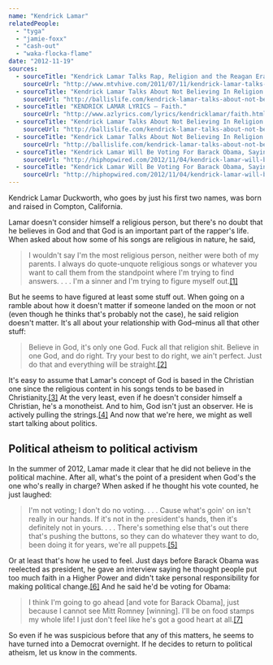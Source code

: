 ```yaml
---
name: "Kendrick Lamar"
relatedPeople:
  - "tyga"
  - "jamie-foxx"
  - "cash-out"
  - "waka-flocka-flame"
date: "2012-11-19"
sources:
  - sourceTitle: "Kendrick Lamar Talks Rap, Religion and the Reagan Era."
    sourceUrl: "http://www.mtvhive.com/2011/07/11/kendrick-lamar-talks-rap-religion-and-the-reagan-era/"
  - sourceTitle: "Kendrick Lamar Talks About Not Believing In Religion And A \"Higher Power\"?"
    sourceUrl: "http://ballislife.com/kendrick-lamar-talks-about-not-believing-in-religion-and-a-higher-power/"
  - sourceTitle: "KENDRICK LAMAR LYRICS – Faith."
    sourceUrl: "http://www.azlyrics.com/lyrics/kendricklamar/faith.html"
  - sourceTitle: "Kendrick Lamar Talks About Not Believing In Religion And A \"Higher Power\"?"
    sourceUrl: "http://ballislife.com/kendrick-lamar-talks-about-not-believing-in-religion-and-a-higher-power/"
  - sourceTitle: "Kendrick Lamar Talks About Not Believing In Religion And A \"Higher Power\"?"
    sourceUrl: "http://ballislife.com/kendrick-lamar-talks-about-not-believing-in-religion-and-a-higher-power/"
  - sourceTitle: "Kendrick Lamar Will Be Voting For Barack Obama, Saying Mitt Romney Doesn't Have A \"Good Heart.\""
    sourceUrl: "http://hiphopwired.com/2012/11/04/kendrick-lamar-will-be-voting-for-barack-obama-says-mitt-romney-doesnt-have-a-good-heart-video/"
  - sourceTitle: "Kendrick Lamar Will Be Voting For Barack Obama, Saying Mitt Romney Doesn't Have A \"Good Heart.\""
    sourceUrl: "http://hiphopwired.com/2012/11/04/kendrick-lamar-will-be-voting-for-barack-obama-says-mitt-romney-doesnt-have-a-good-heart-video/"
---
```


Kendrick Lamar Duckworth, who goes by just his first two names, was born and raised in Compton, California.

Lamar doesn't consider himself a religious person, but there's no doubt that he believes in God and that God is an important part of the rapper's life. When asked about how some of his songs are religious in nature, he said,

>I wouldn't say I'm the most religious person, neither were both of my parents. I always do quote-unquote religious songs or whatever you want to call them from the standpoint where I'm trying to find answers. . . . I'm a sinner and I'm trying to figure myself out.<a class="source-citation" href="http://www.mtvhive.com/2011/07/11/kendrick-lamar-talks-rap-religion-and-the-reagan-era/" title="Kendrick Lamar Talks Rap, Religion and the Reagan Era.">[1]</a>

But he seems to have figured at least some stuff out. When going on a ramble about how it doesn't matter if someone landed on the moon or not (even though he thinks that's probably not the case), he said religion doesn't matter. It's all about your relationship with God–minus all that other stuff:

>Believe in God, it's only one God. Fuck all that religion shit. Believe in one God, and do right. Try your best to do right, we ain't perfect. Just do that and everything will be straight.<a class="source-citation" href="http://ballislife.com/kendrick-lamar-talks-about-not-believing-in-religion-and-a-higher-power/" title="Kendrick Lamar Talks About Not Believing In Religion And A &quot;Higher Power&quot;?">[2]</a>

It's easy to assume that Lamar's concept of God is based in the Christian one since the religious content in his songs tends to be based in Christianity.<a class="source-citation" href="http://www.azlyrics.com/lyrics/kendricklamar/faith.html" title="KENDRICK LAMAR LYRICS – Faith.">[3]</a> At the very least, even if he doesn't consider himself a Christian, he's a monotheist. And to him, God isn't just an observer. He is actively pulling the strings.<a class="source-citation" href="http://ballislife.com/kendrick-lamar-talks-about-not-believing-in-religion-and-a-higher-power/" title="Kendrick Lamar Talks About Not Believing In Religion And A &quot;Higher Power&quot;?">[4]</a> And now that we're here, we might as well start talking about politics.


## Political atheism to political activism

In the summer of 2012, Lamar made it clear that he did not believe in the political machine. After all, what's the point of a president when God's the one who's really in charge? When asked if he thought his vote counted, he just laughed:

>I'm not voting; I don't do no voting. . . . Cause what's goin' on isn't really in our hands. If it's not in the president's hands, then it's definitely not in yours. . . . There's something else that's out there that's pushing the buttons, so they can do whatever they want to do, been doing it for years, we're all puppets.<a class="source-citation" href="http://ballislife.com/kendrick-lamar-talks-about-not-believing-in-religion-and-a-higher-power/" title="Kendrick Lamar Talks About Not Believing In Religion And A &quot;Higher Power&quot;?">[5]</a>

Or at least that's how he used to feel. Just days before Barack Obama was reelected as president, he gave an interview saying he thought people put too much faith in a Higher Power and didn't take personal responsibility for making political change.<a class="source-citation" href="http://hiphopwired.com/2012/11/04/kendrick-lamar-will-be-voting-for-barack-obama-says-mitt-romney-doesnt-have-a-good-heart-video/" title="Kendrick Lamar Will Be Voting For Barack Obama, Saying Mitt Romney Doesn&apos;t Have A &quot;Good Heart.&quot;">[6]</a> And he said he'd be voting for Obama:

>I think I'm going to go ahead [and vote for Barack Obama], just because I cannot see Mitt Romney [winning]. I'll be on food stamps my whole life! I just don't feel like he's got a good heart at all.<a class="source-citation" href="http://hiphopwired.com/2012/11/04/kendrick-lamar-will-be-voting-for-barack-obama-says-mitt-romney-doesnt-have-a-good-heart-video/" title="Kendrick Lamar Will Be Voting For Barack Obama, Saying Mitt Romney Doesn&apos;t Have A &quot;Good Heart.&quot;">[7]</a>

So even if he was suspicious before that any of this matters, he seems to have turned into a Democrat overnight. If he decides to return to political atheism, let us know in the comments.